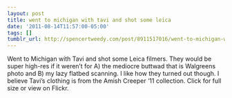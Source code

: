 ```yaml
---
layout: post
title: went to michigan with tavi and shot some leica
date: '2011-08-14T11:57:00-05:00'
tags: []
tumblr_url: http://spencertweedy.com/post/8911517016/went-to-michigan-with-tavi-and-shot-some-leica
---
```

Went to Michigan with Tavi and shot some Leica filmers. They would be super high-res if it weren’t for A) the mediocre buttwad that is Walgreens photo and B) my lazy flatbed scanning. I like how they turned out though. I believe Tavi’s clothing is from the Amish Creeper ‘11 collection.
Click for full size or view on Flickr.
